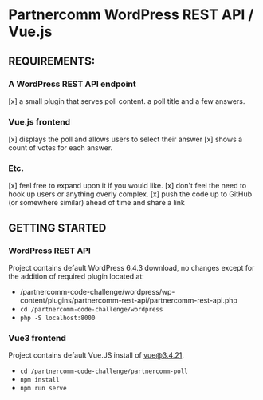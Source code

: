 # Partnercomm WordPress REST API / Vue.js

## REQUIREMENTS:
### A WordPress REST API endpoint 
[x] a small plugin that serves poll content. a poll title and a few answers.

### Vue.js frontend 
[x] displays the poll and allows users to select their answer
[x] shows a count of votes for each answer.

### Etc.
[x] feel free to expand upon it if you would like. 
[x] don't feel the need to hook up users or anything overly complex.
[x] push the code up to GitHub (or somewhere similar) ahead of time and share a link

## GETTING STARTED

### WordPress REST API
Project contains default WordPress 6.4.3 download, no changes except for the addition of required plugin located at:
- /partnercomm-code-challenge/wordpress/wp-content/plugins/partnercomm-rest-api/partnercomm-rest-api.php
- `cd /partnercomm-code-challenge/wordpress`
- `php -S localhost:8000`

### Vue3 frontend
Project contains default Vue.JS install of vue@3.4.21.
- `cd /partnercomm-code-challenge/partnercomm-poll`
- `npm install`
- `npm run serve`
